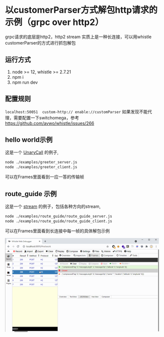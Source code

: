 # 以customerParser方式解包http请求的示例（grpc over http2）

grpc请求的底层是http2，http2 stream 实质上是一种长连接，可以用whistle customerParser的方式进行抓包解包

## 运行方式
1. node >= 12, whistle >= 2.7.21
2. npm i
3. npm run dev


## 配置规则

`localhost:50051  custom-http:// enable://customParser`
如果发现不能代理，需要配置一下switchomega，参考  https://github.com/avwo/whistle/issues/266

## hello world示例
这是一个 [UnaryCall](https://grpc.github.io/grpc/node/grpc-ClientUnaryCall.html) 的例子, 
```
node ./examples/greeter_server.js 
node ./examples/greeter_client.js 
```
可以在Frames里面看到一应一答的传输帧


## route_guide 示例
这是一个 [stream](https://grpc.github.io/grpc/node/grpc-ClientDuplexStream.html) 的例子，包括各种方向的stream, 
```
node ./examples/route_guide/route_guide_server.js 
node ./examples/route_guide/route_guide_client.js 
```
可以在Frames里面看到长连接中每一帧的具体解包示例

![custom-http解包](./doc/img.gif)
